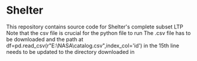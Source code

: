 # Shelter
This repository contains source code for Shelter's complete subset LTP
Note that the csv file is crucial for the python file to run
The .csv file has to be downloaded and the path at df=pd.read_csv(r"E:\NASA\catalog.csv",index_col='id') in the 15th line needs to be updated to the directory downloaded in
